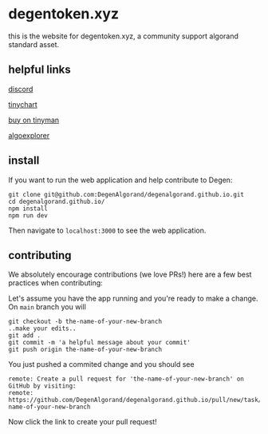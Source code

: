 # degentoken.xyz

this is the website for degentoken.xyz, a community support algorand standard asset.

## helpful links

[discord](https://discord.gg/wDy6eW6Gbj)

[tinychart](https://tinychart.org/asset/417708610)

[buy on tinyman](https://app.tinyman.org/#/swap?asset_in=0&asset_out=417708610)

[algoexplorer](https://algoexplorer.io/asset/417708610)

## install

If you want to run the web application and help contribute to Degen:

```
git clone git@github.com:DegenAlgorand/degenalgorand.github.io.git
cd degenalgorand.github.io/
npm install
npm run dev
```

Then navigate to `localhost:3000` to see the web application.

## contributing

We absolutely encourage contributions (we love PRs!) here are a few best practices when contributing:

Let's assume you have the app running and you're ready to make a change. On `main` branch you will

```
git checkout -b the-name-of-your-new-branch
..make your edits..
git add .
git commit -m 'a helpful message about your commit'
git push origin the-name-of-your-new-branch
```

You just pushed a commited change and you should see 
```
remote: Create a pull request for 'the-name-of-your-new-branch' on GitHub by visiting:
remote: https://github.com/DegenAlgorand/degenalgorand.github.io/pull/new/task/the-name-of-your-new-branch
```

Now click the link to create your pull request!
